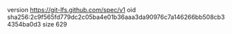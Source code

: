 version https://git-lfs.github.com/spec/v1
oid sha256:2c9f565fd779dc2c05ba4e01b36aaa3da90976c7a146266bb508cb34354ba0d3
size 629
